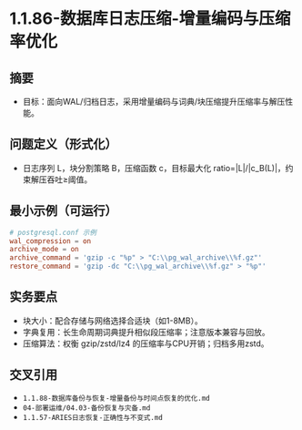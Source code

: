 ﻿# 1.1.86-数据库日志压缩-增量编码与压缩率优化

## 摘要

- 目标：面向WAL/归档日志，采用增量编码与词典/块压缩提升压缩率与解压性能。

## 问题定义（形式化）

- 日志序列 L，块分割策略 B，压缩函数 c，目标最大化 ratio=|L|/|c_B(L)|，约束解压吞吐≥阈值。

## 最小示例（可运行）

```conf
# postgresql.conf 示例
wal_compression = on
archive_mode = on
archive_command = 'gzip -c "%p" > "C:\\pg_wal_archive\\%f.gz"'
restore_command = 'gzip -dc "C:\\pg_wal_archive\\%f.gz" > "%p"'
```

## 实务要点

- 块大小：配合存储与网络选择合适块（如1-8MB）。
- 字典复用：长生命周期词典提升相似段压缩率；注意版本兼容与回放。
- 压缩算法：权衡 gzip/zstd/lz4 的压缩率与CPU开销；归档多用zstd。

## 交叉引用

- `1.1.88-数据库备份与恢复-增量备份与时间点恢复的优化.md`
- `04-部署运维/04.03-备份恢复与灾备.md`
- `1.1.57-ARIES日志恢复-正确性与不变式.md`
